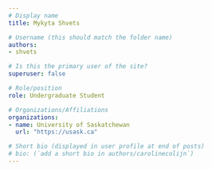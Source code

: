 ```yaml
---
# Display name
title: Mykyta Shvets

# Username (this should match the folder name)
authors:
- shvets

# Is this the primary user of the site?
superuser: false

# Role/position
role: Undergraduate Student

# Organizations/Affiliations
organizations:
- name: University of Saskatchewan
  url: "https://usask.ca"

# Short bio (displayed in user profile at end of posts)
# bio: (`add a short bio in authors/carolinecolijn`)
---
```


